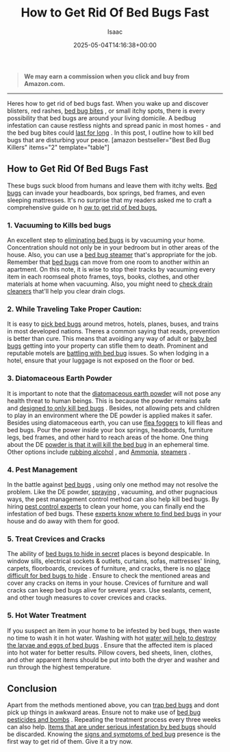 ﻿---
author: Isaac
layout: post
title: How to Get Rid Of Bed Bugs Fast
date: '2025-05-04T14:16:38+00:00'
categories:
- Bed Bugs
- Guide
tags: []
slug: /how-to-get-rid-of-bed-bugs-fast/
lastmod: 2025-05-07T12:21:27+03:00
---
> **We may earn a commission when you click and buy from Amazon.com.**
>

---
Heres how to get rid of bed bugs fast. When you wake up and discover blisters, red rashes,
[bed bug bites](https://pestpolicy.com/how-long-do-bed-bug-bites-last/)
, or small itchy spots, there is every possibility that bed bugs are around your living domicile.
A bedbug infestation can cause restless nights and spread panic in most homes - and the bed bug bites could
[last for long](https://pestpolicy.com/how-long-do-bed-bug-bites-last/)
.
In this post, I outline how to kill bed bugs that are disturbing your peace.
[amazon bestseller="Best Bed Bug Killers" items="2" template="table"]
## How to Get Rid Of Bed Bugs Fast
These bugs suck blood from humans and leave them with itchy welts.
[Bed bugs](https://pestpolicy.com/does-lavender-kill-bed-bugs/)
can invade your headboards, box springs, bed frames, and even sleeping mattresses. It's no surprise that my readers asked me to craft a comprehensive guide on h
[ow to get rid of bed bugs.](https://www.bedbugs.umn.edu/bed-bug-control-in-residences)
### 1. Vacuuming to Kills bed bugs
An excellent step to
[eliminating bed bugs](https://pestpolicy.com/ortho-home-defense-dual-action-bed-bug-killer-review/)
is by vacuuming your home. Concentration should not only be in your bedroom but in other areas of the house. Also, you can use a
[bed bug steamer](https://pestpolicy.com/best-bed-bug-steamer/)
that's appropriate for the job.
Remember that
[bed bugs](https://pestpolicy.com/what-does-bed-bug-poop-look-like/)
can move from one room to another within an apartment.
On this note, it is wise to stop their tracks by vacuuming every item in each roomseal photo frames, toys, books, clothes, and other materials at home when vacuuming. Also, you might need to
[check drain cleaners](https://pestpolicy.com/best-drain-cleaner//)
that'll help you clear drain clogs.
### 2. While Traveling Take Proper Caution:
It is easy to
[pick bed bugs](https://pestpolicy.com/dead-bed-bugs/)
around metros, hotels, planes, buses, and trains in most developed nations. Theres a common saying that reads, prevention is better than cure. This means that avoiding any way of adult or
[baby bed bugs](https://pestpolicy.com/baby-bed-bugs/)
getting into your property can stifle them to death.
Prominent and reputable motels are
[battling with bed bug](https://pestpolicy.com/bed-bugs-vs-mites/)
issues. So when lodging in a hotel, ensure that your luggage is not exposed on the floor or bed.
### 3. Diatomaceous Earth Powder
It is important to note that the
[diatomaceous earth powder](https://pestpolicy.com/diatomaceous-earth-for-fleas/)
will not pose any health threat to human beings. This is because the powder remains safe and
[designed to only kill bed bugs](https://pestpolicy.com/does-baby-powder-kill-bed-bugs/)
.
Besides, not allowing pets and children to play in an environment where the DE powder is applied makes it safer. Besides using diatomaceous earth, you can use
[flea foggers](https://pestpolicy.com/best-fogger-for-fleas/)
to kill fleas and bed bugs.
Pour the power inside your box springs, headboards, furniture legs, bed frames, and other hard to reach areas of the home. One thing about the DE
[powder is that it will kill the bed bug](https://pestpolicy.com/best-bed-bug-powder/)
in an ephemeral time. Other options include
[rubbing alcohol](https://pestpolicy.com/does-rubbing-alcohol-kill-bed-bugs/)
, and
[Ammonia,](https://pestpolicy.com/does-ammonia-kill-bed-bugs/)
[steamers](https://pestpolicy.com/best-bed-bug-steamer/)
.
### 4. Pest Management
In the battle against
[bed bugs](https://pestpolicy.com/bed-bug-bites-vs-mosquito-bites/)
, using only one method may not resolve the problem. Like the DE powder,
[spraying](https://pestpolicy.com/best-bed-bug-spray/)
, vacuuming, and other pugnacious ways, the pest management control method can also help kill bed bugs.
By hiring
[pest control experts](https://pestpolicy.com/how-to-get-rid-of-termites/)
to clean your home, you can finally end the infestation of bed bugs. These
[experts know where to find bed bugs](https://pestpolicy.com/stink-bugs-vs-bed-bugs/)
in your house and do away with them for good.
### 5. Treat Crevices and Cracks
The ability of
[bed bugs to hide in secret](https://pestpolicy.com/where-do-bed-bugs-hide/)
places is beyond despicable. In window sills, electrical sockets & outlets, curtains, sofas, mattresses' lining, carpets, floorboards, crevices of furniture, and cracks, there is no
[place difficult for bed bugs to hide](https://pestpolicy.com/where-do-fleas-live/)
.
Ensure to check the mentioned areas and cover any cracks on items in your house. Crevices of furniture and wall cracks can keep bed bugs alive for several years. Use sealants, cement, and other tough measures to cover crevices and cracks.
### 5. Hot Water Treatment
If you suspect an item in your home to be infested by bed bugs, then waste no time to wash it in hot water. Washing with hot
[water will help to destroy the larvae and eggs of bed bugs](https://pestpolicy.com/can-bed-bugs-survive-in-water/)
.
Ensure that the affected item is placed into hot water for better results. Pillow covers, bed sheets, linen, clothes, and other apparent items should be put into both the dryer and washer and run through the highest temperature.
## Conclusion
Apart from the methods mentioned above, you can
[trap bed bugs](https://pestpolicy.com/best-bed-bug-traps/)
and dont pick up things in awkward areas. Ensure not to make use of
[bed bug pesticides and bombs](https://pestpolicy.com/best-fogger-for-bed-bugs/)
. Repeating the treatment process every three weeks can also help.
[Items that are under serious infestation by bed bugs](https://pestpolicy.com/does-dryer-kill-bed-bugs/)
should be discarded. Knowing the
[signs and symptoms of bed bug](https://pestpolicy.com/can-you-see-bed-bugs/)
presence is the first way to get rid of them. Give it a try now.
